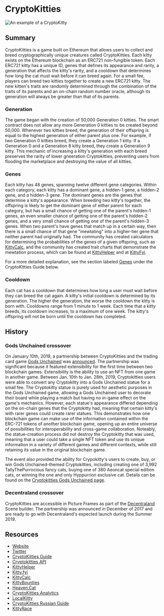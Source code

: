 # CryptoKitties

![An example of a CryptoKitty](https://www.cryptokitties.co/images/kitty-eth.svg)

## Summary

CryptoKitties is a game built on Ethereum that allows users to collect and breed cryptographically unique creatures called CryptoKitties. Each kitty exists on the Ethereum blockchain as an ERC721 non-fungible token. Each ERC721 kitty has a unique ID, genes that defines its appearance and rarity, a generation that affects the kitty's rarity, and a cooldown that determines how long the cat must wait before it can breed again. For a small fee, players can breed two kitties together to create a new ERC721 kitty. The new kitten's traits are randomly determined through the combination of the traits of its parents and an on-chain random number oracle, although its generation will always be greater than that of its parents.

### Generation

The game began with the creation of 50,000 Generation 0 kitties. The smart contract does not allow any more Generation 0 kitties to be created beyond 50,000. Whenever two kitties breed, the generation of their offspring is equal to the highest generation of either parent plus one. For example, if two Generation 0 kitties breed, they create a Generation 1 kitty. If a Generation 0 and a Generation 8 kitty breed, they create a Generation 9 kitty. This mechanic of increasing a kitty's generation with each breed preserves the rarity of lower gneeration Cryptokitties, preventing users from flooding the marketplace and destroying the value of all kitties.

### Genes

Each kitty has 48 genes, spanning twelve different gene categories. Within each category, each kitty has a dominant gene, a hidden-1 gene, a hidden-2 gene, and a hidden-3 gene. The dominant genes are the genes that determine a kitty's appearance. When breeding two kitty's together, the offspring is likely to get the dominant gene of either parent for each category, but has a small chance of getting one of the parent's hidden-1 genes, an even smaller chance of getting one of the parent's hidden-2 genes, and a very small chance of getting one of the parent's hidden-3 genes. When two parent's have genes that match up in a certain way, then there is a small chance of that gene "mewtating" into a higher-tier gene that neither parent had originally had. The community has created calculators for determining the probabilities of the genes of a given offspring, such as [KittyCalc](https://kittycalc.co), and the community has created trait charts that demonstrate the mewtation process, which can be found at [KittyHelper](https://kittyhelper.co/tools/traits/) and at [KittyFyi](https://www.kitty.fyi/trait-charts).

For a more detailed explanation, see the section labeled [Genes](https://guide.cryptokitties.co/guide/cat-features/genes) under the CryptoKitties Guide below.

### Cooldown

Each cat has a cooldown that determines how long a user must wait before they can breed the cat again. A kitty's initial cooldown is determined by its generation. The higher the generation, the worse the cooldown the kitty is born with. Cooldowns range from 1 minute to 1 week. Each time that a kitty breeds, its cooldown increases, to a maximum of one week. The kitty's offspring will not be born until the cooldown has completed.

## History

### Gods Unchained crossover

On January 10th, 2019, a partnership between CryptoKitties and the trading card game [Gods Unchained](https://docs.ethhub.io/built-on-ethereum/games/gods-unchained) was [announced](https://medium.com/@fuelgames/cryptokitties-x-gods-unchained-7f69c80b5e5b). The partnership was significant because it featured extensibility for the first time between two blockchain games. Extensibility is the ability to use an NFT from one game in another game. Between Jan. 10th to Jan. 28th, 2019, Cryptokitties users were able to convert any Cryptokitty into a Gods Unchained statue for a small fee. The Cryptokitty statue is purely used for aesthetic purposes in the Gods Unchained game, allowing a Gods Unchained user to decorate their board while playing a match but having no in-game effect on the game's mechanics. However, each statue's appearance differed depending on the on-chain genes that the Cryptokitty had, meaning that certain kitty's with rarer genes could create rarer statues. This demonstrates how one blockchain game can make use of the information contained within the ERC-721 tokens of another blockchain game, opening up an entire universe of possibilities for interoperability and cross-game collaboration. Noteably, the statue-creation process did not destroy the Cryptokitty that was used, meaning that a user could take a single NFT token and use its unique information in a variety of different games and different contexts, while still retaining its value in the original blockchain game.

The event also provided the ability for Crypokitty's users to create, buy, or win Gods Unchained-themed Cryptokitties, including creating one of 3,992 TallyThePurrocious fancy cats, buying one of 380 Aeoncat special edition cats, or winning the one and only Hyppurrion exclusive cat. Details can be found on the [Cryptokitties Gods Unchained page](https://www.cryptokitties.co/gods-unchained).

### Decentraland crossover

CryptoKitties are accessible in Picture Frames as part of the [Decentraland](https://docs.ethhub.io/built-on-ethereum/collectibles/decentraland/) Scene builder. The partnership was announced in December of 2017 and are ready to go with Decentraland's expected launch during the Summer 2019.

## Resources

* [Website](https://www.cryptokitties.co/)
* [Twitter](https://twitter.com/cryptokitties)
* [CryptoKitties Guide](https://guide.cryptokitties.co/guide/)
* [Cryptokitties API](https://docs.api.cryptokitties.co/)
* [KittyHelper](https://kittyhelper.co/)
* [Kitty.fyi](https://www.kitty.fyi/getting-started)
* [KittyCalc](https://kittycalc.co)
* [KittyBounties](https://kittybounties.com/)
* [Heaven.Cat](https://heaven.cat/)
* [CryptoKitties Analytics](https://www.curiousgiraffe.io/cryptokitties/)
* [LocalKitty](https://localkitty.co/)
* [CryptoKitties Russian Guide](https://blog.kotobaza.co/)
* [KittyRace](https://kittyrace.com/)
